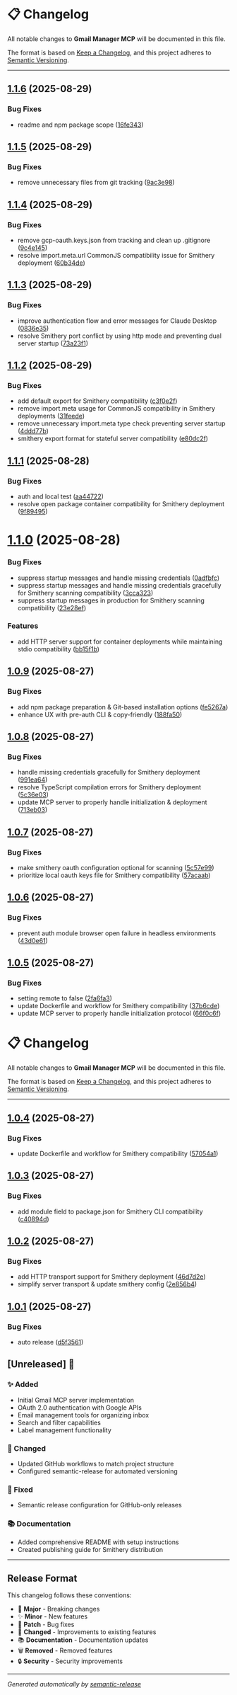 # 📋 Changelog

All notable changes to **Gmail Manager MCP** will be documented in this file.

The format is based on [Keep a Changelog](https://keepachangelog.com/en/1.0.0/),
and this project adheres to [Semantic Versioning](https://semver.org/spec/v2.0.0.html).

---

## [1.1.6](https://github.com/muammar-yacoob/GMail-Manager-MCP/compare/v1.1.5...v1.1.6) (2025-08-29)


### Bug Fixes

* readme and npm package scope ([16fe343](https://github.com/muammar-yacoob/GMail-Manager-MCP/commit/16fe3437487f36de4f55bacdb1fb6aa12b525c55))

## [1.1.5](https://github.com/muammar-yacoob/GMail-Manager-MCP/compare/v1.1.4...v1.1.5) (2025-08-29)


### Bug Fixes

* remove unnecessary files from git tracking ([9ac3e98](https://github.com/muammar-yacoob/GMail-Manager-MCP/commit/9ac3e98eafa27c2f0ffb999733e9452493febf01))

## [1.1.4](https://github.com/muammar-yacoob/GMail-Manager-MCP/compare/v1.1.3...v1.1.4) (2025-08-29)


### Bug Fixes

* remove gcp-oauth.keys.json from tracking and clean up .gitignore ([9c4e145](https://github.com/muammar-yacoob/GMail-Manager-MCP/commit/9c4e145d51ee28ff00073bf67ffbd7fb59ca82fc))
* resolve import.meta.url CommonJS compatibility issue for Smithery deployment ([60b34de](https://github.com/muammar-yacoob/GMail-Manager-MCP/commit/60b34def343847146782eeeea9bf0e43de33bfed))

## [1.1.3](https://github.com/muammar-yacoob/GMail-Manager-MCP/compare/v1.1.2...v1.1.3) (2025-08-29)


### Bug Fixes

* improve authentication flow and error messages for Claude Desktop ([0836e35](https://github.com/muammar-yacoob/GMail-Manager-MCP/commit/0836e358ac39aeadb413f1871a1276ea799f491a))
* resolve Smithery port conflict by using http mode and preventing dual server startup ([73a23f1](https://github.com/muammar-yacoob/GMail-Manager-MCP/commit/73a23f10bf0baf89ad883c1f7ad38bdda903b8d4))

## [1.1.2](https://github.com/muammar-yacoob/GMail-Manager-MCP/compare/v1.1.1...v1.1.2) (2025-08-29)


### Bug Fixes

* add default export for Smithery compatibility ([c3f0e2f](https://github.com/muammar-yacoob/GMail-Manager-MCP/commit/c3f0e2f872f9338f489f192c26e311488d4c14c1))
* remove import.meta usage for CommonJS compatibility in Smithery deployments ([31feede](https://github.com/muammar-yacoob/GMail-Manager-MCP/commit/31feedec26afbb53b84edac5c0ebe1454f184ace))
* remove unnecessary import.meta type check preventing server startup ([4ddd77b](https://github.com/muammar-yacoob/GMail-Manager-MCP/commit/4ddd77b5ebb0989022b439452aa9ba8477f64702))
* smithery export format for stateful server compatibility ([e80dc2f](https://github.com/muammar-yacoob/GMail-Manager-MCP/commit/e80dc2fda97d148157112a5049d362becc66e955))

## [1.1.1](https://github.com/muammar-yacoob/GMail-Manager-MCP/compare/v1.1.0...v1.1.1) (2025-08-28)


### Bug Fixes

* auth and local test ([aa44722](https://github.com/muammar-yacoob/GMail-Manager-MCP/commit/aa447226f8b5da01f34dee5dd51a1c606b64e24b))
* resolve open package container compatibility for Smithery deployment ([9f89495](https://github.com/muammar-yacoob/GMail-Manager-MCP/commit/9f89495bb59b2d14c67e7e868c8cde6a75c26476))

# [1.1.0](https://github.com/muammar-yacoob/GMail-Manager-MCP/compare/v1.0.9...v1.1.0) (2025-08-28)


### Bug Fixes

* suppress startup messages and handle missing credentials ([0adfbfc](https://github.com/muammar-yacoob/GMail-Manager-MCP/commit/0adfbfceec41e48b2ecbdd3e0d748efb060bd57a))
* suppress startup messages and handle missing credentials gracefully for Smithery scanning compatibility ([3cca323](https://github.com/muammar-yacoob/GMail-Manager-MCP/commit/3cca323b67edfe1394f374c05e8b399a72c6fd50))
* suppress startup messages in production for Smithery scanning compatibility ([23e28ef](https://github.com/muammar-yacoob/GMail-Manager-MCP/commit/23e28ef317528b1f23aa93f221d64b04b3923a8c))


### Features

* add HTTP server support for container deployments while maintaining stdio compatibility ([bb15f1b](https://github.com/muammar-yacoob/GMail-Manager-MCP/commit/bb15f1b59aae63fe143c6d5826ea0f2abe22a6ce))

## [1.0.9](https://github.com/muammar-yacoob/GMail-Manager-MCP/compare/v1.0.8...v1.0.9) (2025-08-27)


### Bug Fixes

* add npm package preparation & Git-based installation options ([fe5267a](https://github.com/muammar-yacoob/GMail-Manager-MCP/commit/fe5267a170ddccfd8745606f36e59b97859e9a96))
* enhance UX with pre-auth CLI & copy-friendly ([188fa50](https://github.com/muammar-yacoob/GMail-Manager-MCP/commit/188fa50fb6c65a889d85e6ac291e2e37b005d947))

## [1.0.8](https://github.com/muammar-yacoob/GMail-Manager-MCP/compare/v1.0.7...v1.0.8) (2025-08-27)


### Bug Fixes

* handle missing credentials gracefully for Smithery deployment ([991ea64](https://github.com/muammar-yacoob/GMail-Manager-MCP/commit/991ea64392da1f0d80d91ea17438a463d0ef8a7b))
* resolve TypeScript compilation errors for Smithery deployment ([5c36e03](https://github.com/muammar-yacoob/GMail-Manager-MCP/commit/5c36e03f6dc9a206fa6f5ee80e69909e083c373e))
* update MCP server to properly handle initialization & deployment ([713eb03](https://github.com/muammar-yacoob/GMail-Manager-MCP/commit/713eb03b66663fc6b3ebfc0602137819583948a4))

## [1.0.7](https://github.com/muammar-yacoob/GMail-Manager-MCP/compare/v1.0.6...v1.0.7) (2025-08-27)


### Bug Fixes

* make smithery oauth configuration optional for scanning ([5c57e99](https://github.com/muammar-yacoob/GMail-Manager-MCP/commit/5c57e99597180697950d639a84a62db77819742c))
* prioritize local oauth keys file for Smithery compatibility ([57acaab](https://github.com/muammar-yacoob/GMail-Manager-MCP/commit/57acaab7526f724eadfc67b55d6a6267e3f200be))

## [1.0.6](https://github.com/muammar-yacoob/GMail-Manager-MCP/compare/v1.0.5...v1.0.6) (2025-08-27)


### Bug Fixes

* prevent auth module browser open failure in headless environments ([43d0e61](https://github.com/muammar-yacoob/GMail-Manager-MCP/commit/43d0e61d660623939b75b2f747475acd145c49fe))

## [1.0.5](https://github.com/muammar-yacoob/GMail-Manager-MCP/compare/v1.0.4...v1.0.5) (2025-08-27)


### Bug Fixes

* setting remote to false ([2fa6fa3](https://github.com/muammar-yacoob/GMail-Manager-MCP/commit/2fa6fa3cadc84041c1e342285ca4a96c8d96cc34))
* update Dockerfile and workflow for Smithery compatibility ([37b6cde](https://github.com/muammar-yacoob/GMail-Manager-MCP/commit/37b6cde5d2f43193099a3c79948b654db021c485))
* update MCP server to properly handle initialization protocol ([66f0c6f](https://github.com/muammar-yacoob/GMail-Manager-MCP/commit/66f0c6ffa4cd52352212e3ea156007b194771d8c))

# 📋 Changelog

All notable changes to **Gmail Manager MCP** will be documented in this file.

The format is based on [Keep a Changelog](https://keepachangelog.com/en/1.0.0/),
and this project adheres to [Semantic Versioning](https://semver.org/spec/v2.0.0.html).

---

## [1.0.4](https://github.com/muammar-yacoob/GMail-Manager-MCP/compare/v1.0.3...v1.0.4) (2025-08-27)


### Bug Fixes

* update Dockerfile and workflow for Smithery compatibility ([57054a1](https://github.com/muammar-yacoob/GMail-Manager-MCP/commit/57054a18c438f27f62c8bba5cd13328543f34658))

## [1.0.3](https://github.com/muammar-yacoob/GMail-Manager-MCP/compare/v1.0.2...v1.0.3) (2025-08-27)


### Bug Fixes

* add module field to package.json for Smithery CLI compatibility ([c40894d](https://github.com/muammar-yacoob/GMail-Manager-MCP/commit/c40894dc310d637347166d16ab8f2e3a21ccb3fc))

## [1.0.2](https://github.com/muammar-yacoob/GMail-Manager-MCP/compare/v1.0.1...v1.0.2) (2025-08-27)


### Bug Fixes

* add HTTP transport support for Smithery deployment ([46d7d2e](https://github.com/muammar-yacoob/GMail-Manager-MCP/commit/46d7d2e4bdc4963b94b5aa57e7fe2f221f5749a0))
* simplify server transport & update smithery config ([2e856b4](https://github.com/muammar-yacoob/GMail-Manager-MCP/commit/2e856b46366b6b4d10c58067ef30139b974554ff))

## [1.0.1](https://github.com/muammar-yacoob/GMail-Manager-MCP/compare/v1.0.0...v1.0.1) (2025-08-27)


### Bug Fixes

* auto release ([d5f3561](https://github.com/muammar-yacoob/GMail-Manager-MCP/commit/d5f3561f93823f590844e5f8bc8e0bdf4fb9d8e5))

## [Unreleased] 🚀

### ✨ Added
- Initial Gmail MCP server implementation
- OAuth 2.0 authentication with Google APIs
- Email management tools for organizing inbox
- Search and filter capabilities
- Label management functionality

### 🔧 Changed
- Updated GitHub workflows to match project structure
- Configured semantic-release for automated versioning

### 🐛 Fixed
- Semantic release configuration for GitHub-only releases

### 📚 Documentation
- Added comprehensive README with setup instructions
- Created publishing guide for Smithery distribution

---

## Release Format

This changelog follows these conventions:
- 🚀 **Major** - Breaking changes
- ✨ **Minor** - New features  
- 🐛 **Patch** - Bug fixes
- 🔧 **Changed** - Improvements to existing features
- 📚 **Documentation** - Documentation updates
- 🗑️ **Removed** - Removed features
- 🔒 **Security** - Security improvements

---

*Generated automatically by [semantic-release](https://github.com/semantic-release/semantic-release)*

